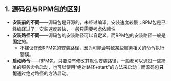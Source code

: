 ## 1. 源码包与RPM包的区别

* **安装前的不同**——源码包是开源的，未经过编译，安装速度较慢；RPM包是已经编译过了，安装速度较快，一般只需要考虑依赖性
* **安装路径不同**——源码包的安装路径可以**自定义**，而RPM包的安装路径一般是**固定**的。
  * 不建议修改RPM包的安装路径，因为可能会导致某些服务相关的命令执行错误。
* **启动命令**——RPM包，只要没有修改其默认安装路径，一般都可以通过一些简单的服务命令启动，也可以使用“绝对路径+start"的方法来启动；而源码包**只能**通过绝对路径的方法启动。